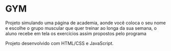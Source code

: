 # GYM


Projeto simulando uma página de academia, aonde você coloca o seu nome e escolhe o grupo muscular que quer treinar ao longa da sua semana, o aluno recebe em tela os exercícios assim propostos pelo programa

Projeto desenvolvido com HTML/CSS e JavaScript.
